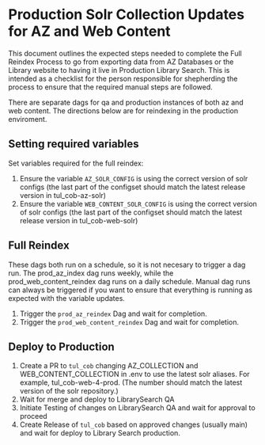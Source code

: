 # Production Solr Collection Updates for AZ and Web Content

This document outlines the expected steps needed to complete the Full Reindex Process to go from exporting data from AZ Databases or the Library website to having it live in Production Library Search. This is intended as a checklist for the person responsible for shepherding the process to ensure that the required manual steps are followed.

There are separate dags for qa and production instances of both az and web content.  The directions below are for reindexing in the production enviroment. 

## Setting required variables
Set variables required for the full reindex:
   1. Ensure the variable `AZ_SOLR_CONFIG` is using the correct version of solr configs (the last part of the configset should match the latest release version in tul_cob-az-solr)
   1. Ensure the variable `WEB_CONTENT_SOLR_CONFIG` is using the correct version of solr configs (the last part of the configset should match the latest release version in tul_cob-web-solr)

## Full Reindex
These dags both run on a schedule, so it is not necesary to trigger a dag run. The prod_az_index dag runs weekly, while the prod_web_content_reindex dag runs on a daily schedule. Manual dag runs can always be triggered if you want to ensure that everything is running as expected with the variable updates.
1. Trigger the `prod_az_reindex` Dag and wait for completion.
1. Trigger the `prod_web_content_reindex` Dag and wait for completion.

## Deploy to Production
1. Create a PR to `tul_cob` changing AZ_COLLECTION and WEB_CONTENT_COLLECTION  in .env to use the latest solr aliases.
   For example, tul_cob-web-4-prod. (The number should match the latest version of the solr repository.)
1. Wait for merge and deploy to LibrarySearch QA
1. Initiate Testing of changes on LibrarySearch QA and wait for approval to proceed
1. Create Release of `tul_cob` based on approved changes (usually main) and wait for deploy to Library Search production.
